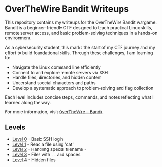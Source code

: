 # OverTheWire Bandit Writeups

This repository contains my writeups for the OverTheWire Bandit wargame.  
Bandit is a beginner-friendly CTF designed to teach practical Linux skills, remote server access, and basic problem-solving techniques in a hands-on environment.

As a cybersecurity student, this marks the start of my CTF journey and my effort to build foundational skills. Through these challenges, I am learning to:

- Navigate the Linux command line efficiently
- Connect to and explore remote servers via SSH
- Handle files, directories, and hidden content
- Understand special characters and paths
- Develop a systematic approach to problem-solving and flag collection

Each level includes concise steps, commands, and notes reflecting what I learned along the way.

For more information, visit [OverTheWire – Bandit](https://overthewire.org/wargames/bandit/).


## Levels
- [Level 0](level-0.md) - Basic SSH login
- [Level 1](level-1.md) - Read a file using 'cat'
- [Level 2](level-2.md) - Handling special filename `-`
- [Level 3](level-3.md) - Files with `--` and spaces
- [Level 4](level-4.md) - Hidden files


